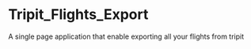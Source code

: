 # Tripit_Flights_Export
A single page application that enable exporting all your flights from tripit
